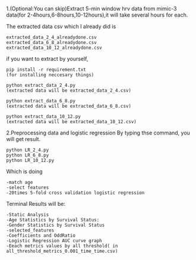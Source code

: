 1.(Optional:You can skip)Extract 5-min window hrv data from mimic-3 data(for 2-4hours,6-8hours,10-12hours),it will take several hours for each.

The extracted data csv  which I already did is 

    extracted_data_2_4_alreadydone.csv
    extracted_data_6_8_alreadydone.csv
    extracted_data_10_12_alreadydone.csv

if you want to extract by yourself,

    pip install -r requirement.txt
    (for installing neccesary things)

    python extract_data_2_4.py
    (extracted data will be extracted_data_2_4.csv)

    python extract_data_6_8.py
    (extracted data will be extracted_data_6_8.csv)

    python extract_data_10_12.py
    (extracted data will be extracted_data_10_12.csv)



2.Preprocessing data and logistic regression
By typing thse command, you will get result.

    python LR_2_4.py
    python LR_6_8.py
    python LR_10_12.py

Which is doing

    -match age
    -select features
    -20times 5-fold cross validation logistic regression  

Terminal Results will be:

    -Static Analysis
    -Age Statistics by Survival Status:
    -Gender Statistics by Survival Status
    -selected_features
    -Coefficients and OddRatio
    -Logistic Regression AUC curve graph 
    -Eeach metrics values by all threshold( in all_threshold_metrics_0.001_time_time.csv)
